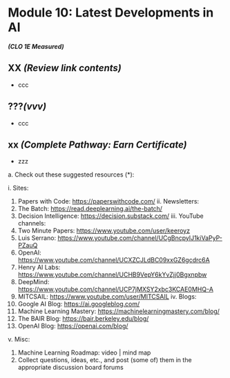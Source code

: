 # **Module 10: Latest Developments in AI**
***(CLO 1E Measured)***

## XX *(Review link contents)*
* ccc


## ???*(vvv)*
* ccc

## xx *(Complete Pathway: Earn Certificate)*
 * zzz
   
a.	Check out these suggested resources (*):

i.	Sites:
1.	Papers with Code: https://paperswithcode.com/
ii.	Newsletters:
1.	The Batch: https://read.deeplearning.ai/the-batch/
2.	Decision Intelligence: https://decision.substack.com/
iii.	YouTube channels:
1.	Two Minute Papers: https://www.youtube.com/user/keeroyz
2.	Luis Serrano: https://www.youtube.com/channel/UCgBncpylJ1kiVaPyP-PZauQ
3.	OpenAI: https://www.youtube.com/channel/UCXZCJLdBC09xxGZ6gcdrc6A
4.	Henry AI Labs: https://www.youtube.com/channel/UCHB9VepY6kYvZjj0Bgxnpbw
5.	DeepMind: https://www.youtube.com/channel/UCP7jMXSY2xbc3KCAE0MHQ-A
6.	MITCSAIL: https://www.youtube.com/user/MITCSAIL
iv.	Blogs:
1.	Google AI Blog: https://ai.googleblog.com/
2.	Machine Learning Mastery: https://machinelearningmastery.com/blog/
3.	The BAIR Blog: https://bair.berkeley.edu/blog/
4.	OpenAI Blog: https://openai.com/blog/
   
v.	Misc:
1.	Machine Learning Roadmap: video | mind map
2.	Collect questions, ideas, etc., and post (some of) them in the appropriate discussion board forums

